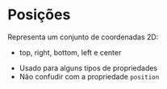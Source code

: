 # Posições

<position>

Representa um conjunto de coordenadas 2D:
- top, right, bottom, left e center

* Usado para alguns tipos de propriedades
* Não confudir com a propriedade `position`